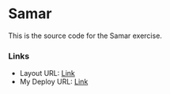 # Samar

This is the source code for the Samar exercise.

### Links

- Layout URL: [Link](https://cybersamar-v2.vercel.app/)
- My Deploy URL: [Link](https://bcs14-samar.vercel.app/)

